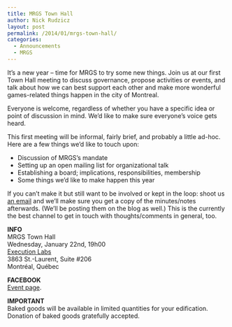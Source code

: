 ```yaml
---
title: MRGS Town Hall
author: Nick Rudzicz
layout: post
permalink: /2014/01/mrgs-town-hall/
categories:
  - Announcements
  - MRGS
---
```

It&#8217;s a new year &#8211; time for MRGS to try some new things. Join us at our first Town Hall meeting to discuss governance, propose activities or events, and talk about how we can best support each other and make more wonderful games-related things happen in the city of Montreal.

Everyone is welcome, regardless of whether you have a specific idea or point of discussion in mind. We&#8217;d like to make sure everyone&#8217;s voice gets heard.

This first meeting will be informal, fairly brief, and probably a little ad-hoc. Here are a few things we&#8217;d like to touch upon:

- Discussion of MRGS&#8217;s mandate  
- Setting up an open mailing list for organizational talk  
- Establishing a board; implications, responsibilities, membership  
- Some things we&#8217;d like to make happen this year

If you can&#8217;t make it but still want to be involved or kept in the loop: shoot us [an email][1] and we&#8217;ll make sure you get a copy of the minutes/notes afterwards. (We&#8217;ll be posting them on the blog as well.) This is the currently the best channel to get in touch with thoughts/comments in general, too.

**INFO**  
MRGS Town Hall  
Wednesday, January 22nd, 19h00  
[Execution Labs][2]  
3863 St.-Laurent, Suite #206  
Montr&eacute;al, Qu&eacute;bec

**FACEBOOK**  
[Event page][3].

**IMPORTANT**  
Baked goods will be available in limited quantities for your edification.  
Donation of baked goods gratefully accepted.  
&nbsp;  
&nbsp;

 [1]: mailto:bakedgoods@mrgs.ca
 [2]: https://www.google.ca/maps/preview#!q=Execution+Labs%2C+Boulevard+Saint-Laurent+%23206%2C+Montr%C3%A9al%2C+QC&#038;data=!4m15!2m14!1m13!1s0x4cc91a34bc60aec3%3A0x82d16be44c609fc4!3m8!1m3!1d437!2d-73.5772683!3d45.5161222!3m2!1i1920!2i960!4f13.1!4m2!3d45.516108!4d-73.577242
 [3]: https://www.facebook.com/events/382437508567290/